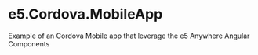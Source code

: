 # e5.Cordova.MobileApp
Example of an Cordova Mobile app that leverage the e5 Anywhere Angular Components
